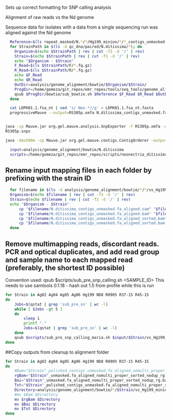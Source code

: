 Sets up correct formatting for SNP calling analysis

Alignment of raw reads vs the Nd genome

Sequence data for isolates with a data from a single sequencing run was aligned against the Nd genome


```bash
  Reference=$(ls repeat_masked/N.*/*/Hg199_minion/*/*_contigs_unmasked.fa)
  for StrainPath in $(ls -d qc_dna/paired/N.ditissima/*); do
    Organism=$(echo $StrainPath | rev | cut -f2 -d '/' | rev)
    Strain=$(echo $StrainPath | rev | cut -f1 -d '/' | rev)
    echo "$Organism - $Strain"
    F_Read=$(ls $StrainPath/F/*.fq.gz)
    R_Read=$(ls $StrainPath/R/*.fq.gz)
    echo $F_Read
    echo $R_Read
    OutDir=analysis/genome_alignment/bowtie/$Organism/$Strain/
    ProgDir=/home/gomeza/git_repos/emr_repos/tools/seq_tools/genome_alignment
    qsub $ProgDir/bowtie/sub_bowtie.sh $Reference $F_Read $R_Read $OutDir
  done
  ```

  ```bash
    cat LDPK01.1.fsa_nt | sed 's/ Neo.*//g' > LDPK01.1.fsa_nt.fasta
    progressiveMauve --output=RS305p.xmfa N.ditissima_contigs_unmasked.fa LDPK01.1.fsa_nt.fasta
  

  java -cp Mauve.jar org.gel.mauve.analysis.SnpExporter -f RS305p.xmfa -o
RS305p.snps

java -Xmx500m -cp Mauve.jar org.gel.mauve.contigs.ContigOrderer -output analysis/genome_alignment/mauve/N.ditissima/RS305p/"$GENOME_SHORT"_dir -ref $REFERENCE -draft $GENOME
```
  ```bash
    input=analysis/genome_alignment/bowtie/N.ditissima
    scripts=/home/gomeza/git_repos/emr_repos/scripts/neonectria_ditissima/Popgen_analysis/snp
  ```

## Rename input mapping files in each folder by prefixing with the strain ID

```bash
  for filename in $(ls -d analysis/genome_alignment/bowtie/*/*/vs_Hg199_minion); do
  Organism=$(echo $filename | rev | cut -f3 -d '/' | rev)
  Strain=$(echo $filename | rev | cut -f2 -d '/' | rev)
  echo "$Organism - $Strain"
      cp "$filename/N.ditissima_contigs_unmasked.fa_aligned.sam" "$filename/"$Strain"_unmasked.fa_aligned.sam"
      cp "$filename/N.ditissima_contigs_unmasked.fa_aligned.bam" "$filename/"$Strain"_unmasked.fa_aligned.bam"
      cp "$filename/N.ditissima_contigs_unmasked.fa_aligned_sorted.bam" "$filename/"$Strain"_unmasked.fa_aligned_sorted.bam"
      cp "$filename/N.ditissima_contigs_unmasked.fa_aligned_sorted.bam.index" "$filename/"$Strain"_unmasked.fa_aligned_sorted.bam.index"
  done
```

## Remove multimapping reads, discordant reads. PCR and optical duplicates, and add read group and sample name to each mapped read (preferably, the shortest ID possible)

Convention used: qsub $scripts/sub_pre_snp_calling.sh <SAMPLE_ID> This needs to use samtools 0.1.18 - hash out 1.5 from profile while this is run

```bash
for Strain in Ag02 Ag04 Ag05 Ag06 Hg199 ND8 R0905 R37-15 R45-15
do
    Jobs=$(qstat | grep 'sub_pre_sn' | wc -l)
    while [ $Jobs -gt 5 ]
    do
        sleep 1
        printf "."
        Jobs=$(qstat | grep 'sub_pre_sn' | wc -l)
    done
    qsub $scripts/sub_pre_snp_calling_maria.sh $input/$Strain/vs_Hg199_minion/"$Strain"_unmasked.fa_aligned.sam $Strain
done
```

##Copy outputs from cleanup to alignment folder

```bash
for Strain in Ag02 Ag04 Ag05 Ag06 Hg199 ND8 R0905 R37-15 R45-15
do
    #Bam="$Strain"_polished_contigs_unmasked.fa_aligned_nomulti_proper_sorted_nodup.bam
    rgBam="$Strain"_unmasked.fa_aligned_nomulti_proper_sorted_nodup_rg.bam
    Bai="$Strain"_unmasked.fa_aligned_nomulti_proper_sorted_nodup_rg.bam.bai
    Txt="$Strain"_polished_contigs_unmasked.fa_aligned_nomulti_proper_sorted_nodup.txt
    Directory=analysis/genome_alignment/bowtie/*/$Strain/vs_Hg199_minion/
    #mv $Bam $Directory
    mv $rgBam $Directory
    mv $Bai $Directory
    mv $Txt $Directory
done
```
